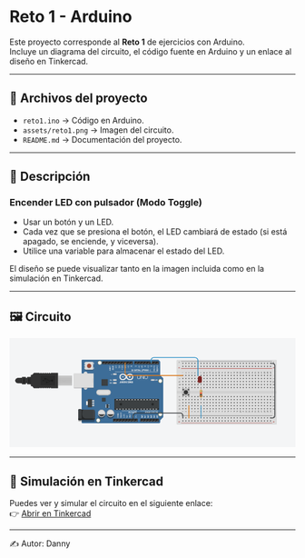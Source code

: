 # Reto 1 - Arduino

Este proyecto corresponde al **Reto 1** de ejercicios con Arduino.  
Incluye un diagrama del circuito, el código fuente en Arduino y un enlace al diseño en Tinkercad.  

---

## 📂 Archivos del proyecto

- `reto1.ino` → Código en Arduino.
- `assets/reto1.png` → Imagen del circuito.
- `README.md` → Documentación del proyecto.

---

## 📝 Descripción

### Encender LED con pulsador (Modo Toggle)

- Usar un botón y un LED.
- Cada vez que se presiona el botón, el LED cambiará de estado (si está apagado, se enciende, y viceversa).
- Utilice una variable para almacenar el estado del LED.

El diseño se puede visualizar tanto en la imagen incluida como en la simulación en Tinkercad.

---

## 🖼️ Circuito

![Circuito Reto 1](./assets/reto1.png)

---

## 🔗 Simulación en Tinkercad

Puedes ver y simular el circuito en el siguiente enlace:  
👉 [Abrir en Tinkercad](https://www.tinkercad.com/things/aU5Bla94Zqe-copy-of-puente-h-con-transistores/editel?returnTo=https%3A%2F%2Fwww.tinkercad.com%2Fdashboard)

---

✍️ Autor: Danny
